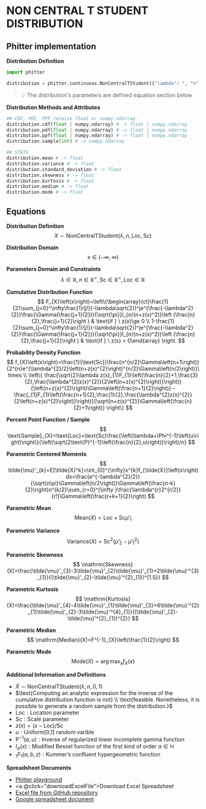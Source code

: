 # NON CENTRAL T STUDENT DISTRIBUTION

## Phitter implementation

**Distribution Definition**

```python
import phitter

distribution = phitter.continuous.NonCentralTStudent({"lambda": *, "n": *, "loc": *, "scale": *})
```

> 💡 The distribution's parameters are defined equation section below

**Distribution Methods and Attributes**

```python
## CDF, PDF, PPF receive float or numpy.ndarray.
distribution.cdf(float | numpy.ndarray) # -> float | numpy.ndarray
distribution.pdf(float | numpy.ndarray) # -> float | numpy.ndarray
distribution.ppf(float | numpy.ndarray) # -> float | numpy.ndarray
distribution.sample(int) # -> numpy.ndarray

## STATS
distribution.mean # -> float
distribution.variance # -> float
distribution.standard_deviation # -> float
distribution.skewness # -> float
distribution.kurtosis # -> float
distribution.median # -> float
distribution.mode # -> float
```

## Equations

**Distribution Definition**
$$ X\sim\mathrm{NonCentralTStudent}\left(\lambda,n,\text{Loc},\text{Sc}\right) $$

**Distribution Domain**
$$ x\in\left(-\infty,\infty\right) $$

**Parameters Domain and Constraints**
$$ \lambda\in\mathbb{R}, n\in\mathbb{R}^{+}, \text{Sc}\in\mathbb{R}^{+}, \text{Loc}\in\mathbb{R} $$

**Cumulative Distribution Function**
$$ F_{X}\left(x\right)=\left\{\begin{array}{cl}\frac{1}{2}\sum_{j=0}^\infty\frac{1}{j!}(-\lambda\sqrt{2})^je^{\frac{-\lambda^2}{2}}\frac{\Gamma(\frac{j+1}{2})}{\sqrt{\pi}}I_{n/(n+z(x)^2)}\left (\frac{n}{2},\frac{j+1}{2}\right ) & \text{if } \ z(x)\ge 0 \\ 1-\frac{1}{2}\sum_{j=0}^\infty\frac{1}{j!}(-\lambda\sqrt{2})^je^{\frac{-\lambda^2}{2}}\frac{\Gamma(\frac{j+1}{2})}{\sqrt{\pi}}I_{n/(n+z(x)^2)}\left (\frac{n}{2},\frac{j+1}{2}\right ) & \text{if } \ z(x) < 0\end{array} \right. $$

**Probability Density Function**
$$ f_{X}\left(x\right)=\frac{1}{\text{Sc}}\frac{n^{n/2}\Gamma\left(n+1\right)}{2^{n}e^{\lambda^{2}/2}\left(n+z(x)^{2}\right)^{n/2}\Gamma\left(n/2\right)}\times \\ \left\{ \frac{\sqrt{2}\lambda z(x)_{1}F_{1}\left(\frac{n}{2}+1,\frac{3}{2},\frac{\lambda^{2}z(x)^{2}}{2\left(n+z(x)^{2}\right)}\right)}{\left(n+z(x)^{2}\right)\Gamma\left(\frac{n+1}{2}\right)} - \frac{_{1}F_{1}\left(\frac{n+1}{2},\frac{1}{2},\frac{\lambda^{2}z(x)^{2}}{2\left(n+z(x)^{2}\right)}\right)}{\sqrt{n+z(x)^{2}}\Gamma\left(\frac{n}{2}+1\right)} \right\} $$

**Percent Point Function / Sample**
$$ \text{Sample}_{X}=\text{Loc}+\text{Sc}\frac{\left(\lambda+\Phi^{-1}\left(u\right)\right)}{\left(\sqrt{2\text{P}^{-1}\left(\frac{n}{2},u\right)}\right)/n} $$

**Parametric Centered Moments**
$$ \tilde{\mu}'_{k}=E[\tilde{X}^k]=\int_{0}^{\infty}x^{k}f_{\tilde{X}}\left(x\right)dx=\frac{e^{-\lambda^{2}/2}}{\sqrt{n\pi}\Gamma\left(n/2\right)}\Gamma\left(\frac{n-k}{2}\right)n^{k/2}\sum_{r=0}^{\infty }\frac{\lambda^{r}2^{r/2}}{r!}\Gamma\left(\frac{r+k+1}{2}\right) $$

**Parametric Mean**
$$ \mathrm{Mean}(X)=\text{Loc}+\text{Sc}\tilde{\mu}'_{1} $$

**Parametric Variance**
$$ \mathrm{Variance}(X)=\text{Sc}^{2}(\tilde{\mu}'_{2}-\tilde{\mu}'^{2}_{1}) $$

**Parametric Skewness**
$$ \mathrm{Skewness}(X)=\frac{\tilde{\mu}'_{3}-3\tilde{\mu}'_{2}\tilde{\mu}'_{1}+2\tilde{\mu}'^{3}_{1}}{(\tilde{\mu}'_{2}-\tilde{\mu}'^{2}_{1})^{1.5}} $$

**Parametric Kurtosis**
$$ \mathrm{Kurtosis}(X)=\frac{\tilde{\mu}'_{4}-4\tilde{\mu}'_{1}\tilde{\mu}'_{3}+6\tilde{\mu}'^{2}_{1}\tilde{\mu}'_{2}-3\tilde{\mu}'^{4}_{1}}{(\tilde{\mu}'_{2}-\tilde{\mu}'^{2}_{1})^{2}} $$

**Parametric Median**
$$ \mathrm{Median}(X)=F^{-1}_{X}\left(\frac{1}{2}\right) $$

**Parametric Mode**
$$ \mathrm{Mode}(X)=\arg\max_{x}f_{X}\left(x\right) $$

**Additional Information and Definitions**
- $\tilde{X}\sim\mathrm{NonCentralTStudent}\left(\lambda,n,0,1\right)$
- $\text{Computing an analytic expression for the inverse of the cumulative distribution function is not} \\ \text{feasible. Nonetheless, it is possible to generate a random sample from the distribution.}$
- $\text{Loc}:\text{Location parameter}$
- $\text{Sc}:\text{Scale parameter}$
- $z\left(x\right)=\left(x-\text{Loc}\right)/\text{Sc}$
- $u:\text{Uniform[0,1] random varible}$
- $\text{P}^{-1}\left(a,u\right):\text{Inverse of regularized lower incomplete gamma function}$
- $I_{\alpha}\left(x\right):\text{Modified Bessel function of the first kind of order }\alpha\in\mathbb{N}$
- $_{1}F_{1}(a,b,z):\text{Kummer's confluent hypergeometric function}$

**Spreadsheet Documents**

-   [Phitter playground](https://phitter.io/distributions/continuous/non_central_t_student)
-   <a @click="downloadExcelFile">Download Excel Spreadsheet</a>
-   [Excel file from GitHub repository](https://github.com/phitterio/phitter-files/blob/main/continuous/non_central_t_student.xlsx)
-   [Google spreadsheet document](https://docs.google.com/spreadsheets/d/1u8pseBDM3brw0AXlru1cprOsfQuHMWfvfDbz2XxKoOY)

<script setup>
const downloadExcelFile = function() {
    const fileId = "non_central_t_student";
    const url = `https://raw.githubusercontent.com/phitterio/phitter-files/main/continuous/${fileId}.xlsx`;
    const link = document.createElement("a");
    link.href = url;
    link.setAttribute("download", `${fileId}.xlsx`);
    document.body.appendChild(link);
    link.click();
    document.body.removeChild(link);
};
</script>

<style module>
a {
  cursor: pointer;
}
</style>

    